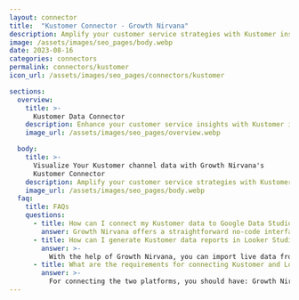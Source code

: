 ```yaml
---
layout: connector
title:  "Kustomer Connector - Growth Nirvana"
description: Amplify your customer service strategies with Kustomer insights integrated into Looker Studio.
image: /assets/images/seo_pages/body.webp
date: 2023-08-16
categories: connectors
permalink: connectors/kustomer
icon_url: /assets/images/seo_pages/connectors/kustomer

sections:
  overview:
    title: >-
      Kustomer Data Connector
    description: Enhance your customer service insights with Kustomer integration. Seamlessly merge customer interaction data from Kustomer with Looker Studio's analytical capabilities, unlocking insights that shape support strategies, agent performance, and operational excellence.
    image_url: /assets/images/seo_pages/overview.webp

  body:
    title: >-
      Visualize Your Kustomer channel data with Growth Nirvana's
      Kustomer Connector
    description: Amplify your customer service strategies with Kustomer insights integrated into Looker Studio.
    image_url: /assets/images/seo_pages/body.webp
  faq:
    title: FAQs
    questions:
      - title: How can I connect my Kustomer data to Google Data Studio/Looker Studio?
        answer: Growth Nirvana offers a straightforward no-code interface to connect to Kustomer data sources.
      - title: How can I generate Kustomer data reports in Looker Studio?
        answer: >-
          With the help of Growth Nirvana, you can import live data from Kustomer into Looker Studio. These data can be viewed in charts, tables, and dashboards to generate branded reports that can be shared instantly.
      - title: What are the requirements for connecting Kustomer and Looker Studio?
        answer: >-
          For connecting the two platforms, you should have: Growth Nirvana Account and Kustomer Ads Account
---
```

